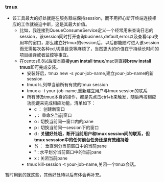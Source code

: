### tmux

* 该工具最大的好处就是在服务器端保持session，而不用担心断开终端连接相应的工作就被迫中断，这是其最大价值。
    * 比如，我连接到QueueConsumeService定义一个经常用来查询日志的session，该session同时打开查询business,default,error以及查看cpu使用率的窗口，那么建立好tmux的session后，以后都能随时进入该session而无需每次各种cd,切换目录等麻烦了，当然更大的价值在于持续长时间的项目编译或者监控等事宜。
    * 在centos6.8以后版本直接**yum install tmux**/mac则直接**brew install tmux**即可完成安装。
        * 安装好后，tmux new -s your-job-name,建立your-job-name的新session
        * tmux ls,列举当前所有有效的tmux session
        * tmux a -t your-job-name,重新建立用户与tmux session的联系
        * 所有涉及tmux本身的操作，都是先点击ctrl+b来触发，随后再按相应功能键来完成相应功能，清单如下：
            * c ： 创建新窗口
            * ，： 重命名当前窗口
            * o :  切换当前同一窗口内的pane
            * p :  切换当前同一session下的窗口
            * d :  **关键好处哦，断开当前用户和tmux session间的联系，但tmux sesssion中的任何前台任务还是有效维持着**
            * % ： 垂直划分当前窗口中的当前pane
            * " :  水平划分当前窗口中的当前pane
            * x :  关闭当前pane
        * tmux kill-session -t your-job-name,关闭一个tmux会话。

暂时用到的就这些，其他好处待以后有体会再补充。
